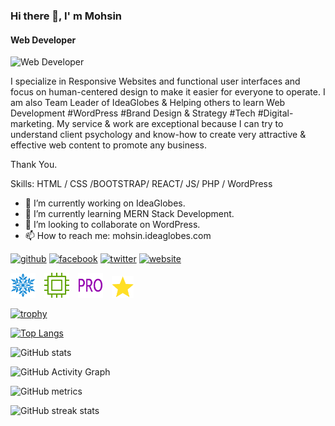 ### Hi there 👋, I' m Mohsin
#### Web Developer
![Web Developer](https://pbs.twimg.com/profile_banners/1106852117996666881/1636815039/600x200)

I specialize in Responsive Websites and functional user interfaces and focus on human-centered design to make it easier for everyone to operate.
I am also Team Leader of IdeaGlobes &  Helping others to learn Web Development #WordPress #Brand Design & Strategy #Tech #Digital-marketing.
 My service & work are exceptional because I can try to understand client psychology and know-how to create very attractive & effective web content to promote any business.

Thank You.

Skills:  HTML / CSS /BOOTSTRAP/ REACT/ JS/ PHP / WordPress

- 🔭 I’m currently working on IdeaGlobes. 
- 🌱 I’m currently learning MERN Stack Development. 
- 👯 I’m looking to collaborate on WordPress. 
- 📫 How to reach me: mohsin.ideaglobes.com 


[<img src='https://cdn.jsdelivr.net/npm/simple-icons@3.0.1/icons/github.svg' alt='github' height='40'>](https://github.com/AhsanulMohsin)  [<img src='https://cdn.jsdelivr.net/npm/simple-icons@3.0.1/icons/facebook.svg' alt='facebook' height='40'>](https://www.facebook.com/https://www.facebook.com/akmohsin123/)  [<img src='https://cdn.jsdelivr.net/npm/simple-icons@3.0.1/icons/twitter.svg' alt='twitter' height='40'>](https://twitter.com/ahsanulmohsin)  [<img src='https://cdn.jsdelivr.net/npm/simple-icons@3.0.1/icons/icloud.svg' alt='website' height='40'>](https://mohsin.ideaglobes.com/)  

<a href='https://archiveprogram.github.com/'><img src='https://raw.githubusercontent.com/acervenky/animated-github-badges/master/assets/acbadge.gif' width='40' height='40'></a> <a href='https://docs.github.com/en/developers'><img src='https://raw.githubusercontent.com/acervenky/animated-github-badges/master/assets/devbadge.gif' width='40' height='40'></a> <a href='https://github.com/pricing'><img src='https://raw.githubusercontent.com/acervenky/animated-github-badges/master/assets/pro.gif' width='40' height='40'></a> <a href='https://stars.github.com/'><img src='https://raw.githubusercontent.com/acervenky/animated-github-badges/master/assets/starbadge.gif' width='35' height='35'></a> 

[![trophy](https://github-profile-trophy.vercel.app/?username=AhsanulMohsin)](https://github.com/ryo-ma/github-profile-trophy)

[![Top Langs](https://github-readme-stats.vercel.app/api/top-langs/?username=AhsanulMohsin)](https://github.com/anuraghazra/github-readme-stats)

![GitHub stats](https://github-readme-stats.vercel.app/api?username=AhsanulMohsin&show_icons=true)  

![GitHub Activity Graph](https://activity-graph.herokuapp.com/graph?username=AhsanulMohsin)  

![GitHub metrics](https://metrics.lecoq.io/AhsanulMohsin)  

![GitHub streak stats](https://github-readme-streak-stats.herokuapp.com/?user=AhsanulMohsin)  

